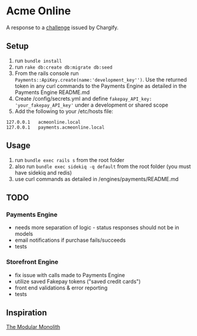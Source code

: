 # Acme Online

A response to a [challenge](https://gist.github.com/speric/bef88f6d0276e762316a073da81bbd35) issued by Chargify.

## Setup

1. run `bundle install`
2. run `rake db:create db:migrate db:seed`
3. From the rails console run `Payments::ApiKey.create(name:'development_key'')`. Use the returned token in any curl commands to the Payments Engine as detailed in the Payments Engine README.md
4. Create /config/secrets.yml and define `fakepay_API_key: 'your_fakepay_API_key'` under a development or shared scope
5. Add the following to your /etc/hosts file:
```
127.0.0.1	acmeonline.local
127.0.0.1	payments.acmeonline.local
```

## Usage

1. run `bundle exec rails s` from the root folder
2. also run `bundle exec sidekiq -q default` from the root folder (you must have sidekiq and redis)
3. use curl commands as detailed in /engines/payments/README.md

## TODO

### Payments Engine

- needs more separation of logic - status responses should not be in models
- email notifications if purchase fails/succeeds
- tests

### Storefront Engine
- fix issue with calls made to Payments Engine
- utilize saved Fakepay tokens ("saved credit cards")
- front end validations & error reporting
- tests

## Inspiration

[The Modular Monolith](https://medium.com/@dan_manges/the-modular-monolith-rails-architecture-fb1023826fc4])